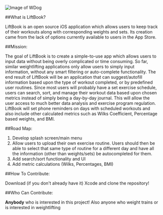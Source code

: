 
![Image of WDog](http://api.ning.com/files/VrVsBTwjNqD9-*m5RW2Tiw5FgaybsvaMWjgqgz5Awj2vW4nc9SwXzS4xQEfC-7sp3*XgIGfzfQgCEBQcy*qz1oH0SOAo*L0M/327565_270195683025819_119636488081740_830029_1535414877_o.jpg)


##What is LiftBook?

LiftBook is an open source iOS application which allows users to keep track of their workouts along with corresponding weights and sets. Its creation came from the lack of options currently available to users in the App Store. 


##Mission:

The goal of LiftBook is to create a simple-to-use app which allows users to input data without being overly complicated or time consuming. So far, similar weightlifting applications only allow users to simply input information, without any smart filtering or auto-complete functionality. The end result of LiftBook will be an application that can suggest/autofill information based upon the type of workout completed, or by predefined user routines. Since most users will probably have a set exercise schedule, users can search, sort, and manage their workout data based upon chosen metrics instead of simply being a day-by-day journal. This will allow the user access to much better data analysis and exercise program regulation. LiftBook will set phone reminders on days with scheduled workouts and also include other calculated metrics such as Wilks Coefficient, Percentage based weights, and BMI.


##Road Map:

1. Develop splash screen/main menu
2. Allow users to upload their own exercise routine. Users should then be able to select that same type of routine for a different day and have all the information (other than weights/sets) be autocompleted for them.
3. Add search/sort functionality and UI
4. Add metric calculations (Wilks, Percentages, BMI)

##How To Contribute:

Download (if you don't already have it) Xcode and clone the repository!

##Who Can Contribute:

**Anybody** who is interested in this project! Also anyone who weight trains or is interested in weightlifting
